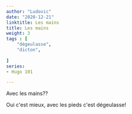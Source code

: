 ```yaml
---
author: "Ludovic"
date: "2020-12-21"
linktitle: Les mains 
title: Les mains
weight: 3
tags : [
    "dégeulasse",
    "dicton",
       
]
series:
- Hugo 101

---
```


Avec les mains??

Oui c'est mieux, avec les pieds c'est dégeulasse!


